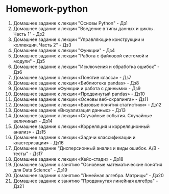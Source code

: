 # Homework-python
1. Домашнее задание к лекции "Основы Python" - Дз1
2. Домашнее задание к лекции "Введение в типы данных и циклы. Часть 1" - Дз2
3. Домашнее задание к лекции "Управляющие конструкции и коллекции. Часть 2" - Дз3
4. Домашнее задание к лекции "Функции" - Дз4
5. Домашнее задание к лекции "Работа с файловой системой и модули" - Дз5
6. Домашнее задание к лекции "Исключения и обработка ошибок" - Дз6
7. Домашнее задание к лекции «Понятие класса» - Дз7
8. Домашнее задание к лекции «Библиотека pandas» - Дз8
9. Домашнее задание «Функции и работа с данными» - Дз9
10. Домашнее задание к лекции «Продвинутый pandas» - Дз10
11. Домашнее задание к лекции «Основы веб-скрапинга» - Дз11
12. Домашнее задание к лекции «Базовые понятия статистики» - Дз12
13. Домашнее задание «Визуализация данных» - Дз13
14. Домашнее задание к лекции «Случайные события. Случайные величины» - Дз14
15. Домашнее задание к лекции «Корреляция и корреляционный анализ» - Дз15
16. Домашнее задание к лекции «Задачи классификации и кластеризации» - Дз16
17. Домашнее задание "Дисперсионный анализ и виды ошибок. А/В - тесты" - Дз17
18. Домашнее задание к лекции «Кейс-стади» - Дз18
19. Домашнее задание к занятию "Основные математические понятия для Data Science" - Дз19
20. Домашнее задание к занятию "Линейная алгебра. Матрицы" - Дз20
21. Домашнее задание к занятию "Продвинутая линейная алгебра" - Дз21
